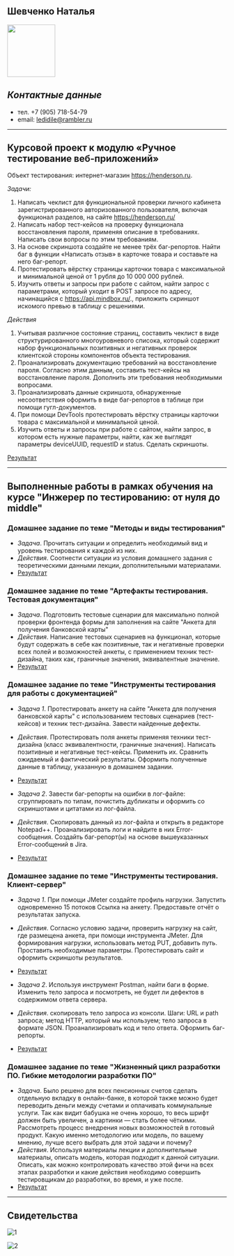 ## **Шевченко Наталья** ##
<img src="https://github.com/NNSch/portfolio/assets/132885593/71fe2465-c1dc-42d4-825a-1f960d644261" width="110" height="120" /> 

## *Контактные данные*
- тел. +7 (905) 718-54-79
- email: ledidile@rambler.ru
-------

## **Курсовой проект к модулю «Ручное тестирование веб-приложений»** ##

Объект тестирования: интернет-магазин https://henderson.ru. 

*Задачи:*
1. Написать чеклист для функциональной проверки личного кабинета зарегистрированного авторизованного пользователя, включая функционал разделов, на сайте https://henderson.ru/ 
2. Написать набор тест-кейсов на проверку функционала восстановления пароля, применяя описание в требованиях. Написать свои вопросы по этим требованиям.
3. На основе скриншота создайте не менее трёх баг-репортов. Найти баг в функции «Написать отзыв» в карточке товара и составьте на него баг-репорт.
4. Протестировать вёрстку страницы карточки товара с максимальной и минимальной ценой
от 1 рубля до 10 000 000 рублей.
5. Изучить ответы и запросы при работе с сайтом, найти запрос с  параметрами, который уходит в POST запросе по адресу, начинащийся с https://api.mindbox.ru/., приложить скриншот искомого превью в таблицу с решениями.

*Действия*

1. Учитывая различное состояние страниц, составить чеклист в виде структурированного многоуровневого списока, который содержит набор функциональных позитивных и негативных проверок клиентской стороны компонентов объекта тестирования.
2. Проанализировать документацию требований на восстановление пароля. Согласно этим данным, составить тест-кейсы на восстановление пароля. Дополнить эти требования необходимыми вопросами.
3. Проанализировать данные скриншота, обнаруженные несоответствия оформить в виде баг-репортов в таблице при помощи гугл-документов. 
4. При помощи DevTools протестировать вёрстку страницы карточки товара с максимальной и минимальной ценой.
5. Изучить ответы и запросы при работе с сайтом, найти запрос, в котором есть нужные параметры, найти, как же выглядят параметры deviceUUID, requestID и status. Сделать скриншоты.
 
[Результат](https://docs.google.com/spreadsheets/d/1XtdUert_OIN2T5JDXmulRmNI22Mm1O0WQxcUxtpjEQo/edit#gid=0) 


----
## **Выполненные работы в рамках обучения на курсе "Инжерер по тестированию: от нуля до middle"** ##

### Домашнее задание по теме "Методы и виды тестирования" ###
- *Задача*. Прочитать ситуации и определить необходимый вид и уровень тестирования к каждой из них.
- *Действия*. Cоотнести ситуации из условия домашнего задания с теоретическими данными лекции, дополнительными материалами.
- [Результат](https://docs.google.com/document/d/1obcTn3btTkJ1k1qmVEgOFxA5FFKKCGpSaFbWQqz9U2U/edit)

### Домашнее задание по теме "Артефакты тестирования. Тестовая документация" ###
- *Задача*. Подготовить тестовые сценарии для максимально полной проверки фронтенда формы для заполнения на сайте "Анкета для получения банковской карты"
- *Действия*. Написание тестовых сценариев на функционал, которые будут содержать в себе как позитивные, так и негативные проверки всех полей и возможностей анкеты, с применением техник тест-дизайна, таких как, граничные значения, эквивалентные значение.
- [Результат](https://docs.google.com/spreadsheets/d/1_zaWYePx-5F3fuH67hS228yZLf7FzU9IaOYXh1-zjNM/edit#gid=0)
  
### Домашнее задание по теме "Инструменты тестирования для работы с документацией" ###
- *Задача 1*. Протестировать анкету на сайте "Анкета для получения банковской карты" с использованием тестовых сценариев (тест-кейсов) и техник тест-дизайна. Завести найденные дефекты.
- *Действия*. Протестировать поля анкеты применяя техники тест-дизайна (класс эквивалентности, граничные значения). Написать позитивные и негативные тест-кейсы. Применить их. Сравнить ожидаемый и фактический результаты. Оформить полученные данные в таблицу, указанную в  домашнем задании.
- [Результат](https://docs.google.com/spreadsheets/d/1jbRWzE8DUwvOzQcKTIleu11cCndfAeKOw3RihMQb9zE/edit#gid=0)

- *Задача 2*. Завести баг-репорты на ошибки в лог-файле: сгруппировать по типам, почистить дубликаты и оформить со скриншотами и цитатами из лог-файла. 
- *Действия*. Скопировать данный из лог-файла и открыть в редакторе Notepad++. Проанализировать логи и найдите в них Error-сообщения. Создайть баг-репорт(ы) на основе вышеуказанных Error-сообщений в Jira.
- [Результат](https://docs.google.com/document/d/1JDuwdY8r6Tqppt8P3F62B1RkJL65SpI5-PyMURsfiPQ/edit)

### Домашнее задание по теме "Инструменты тестирования. Клиент-сервер" ###
- *Задача 1*. При помощи JMeter создайте профиль нагрузки. Запустить одновременно 15 потоков Ссылка на анкету. Предоставьте отчёт о результатах запуска.
- *Действия*. Согласно условию задачи, проверить нагрузку на сайт, где размещена анкета, при помощи инструмента JMeter. Для формирования нагрузки, использовать метод PUT, добавить путь. Проставить необходимые параметры. Протестировать сайт и оформить скриншоты результатов. 

- [Результат](https://docs.google.com/document/d/1x9C-iItDWuAhKKrw2OjMCrEucRfxK-a25XwnHa7oHXg/edit)

- *Задача 2*. Используя инструмент Postman, найти баги в форме. Изменить тело запроса и посмотреть, не будет ли дефектов в содержимом ответа сервера.
- *Действия*. скопировать тело запроса из консоли. Шаги: URL и path запроса; метод HTTP, который мы используем; тело запроса в формате JSON. Проанализировать код и тело ответа. Оформить баг-репорты. 
- [Результат](https://docs.google.com/document/d/1RwKDcA4Y6WbPobwpE9I6pl6zj0A-TR6Ih_BjdP8hX34/edit) 

### Домашнее задание по теме "Жизненный цикл разработки ПО. Гибкие методологии разработки ПО" ###
- *Задача*. Было решено для всех пенсионных счетов сделать отдельную вкладку в онлайн-банке, в которой также можно будет переводить деньги между счетами и оплачивать коммунальные услуги. Так как видит бабушка не очень хорошо, то весь шрифт должен быть увеличен, а картинки — стать более чёткими. Рассмотреть процесс внедрения новых возможностей в готовый продукт. Какую именно методологию или модель, по вашему мнению, лучше всего выбрать для этой задачи и почему?
- *Действия*. Используя материалы лекции и дополнительные материалы, описать модель, которая подходит к данной ситуации. Описать, как можно контролировать качество этой фичи на всех этапах разработки и какие действия необходимо совершить тестировщикам до разработки, во время, и уже после. 
- [Результат](https://docs.google.com/document/d/1Tj9dbEsPxzlkKgvdBnWfBIQU7DgI6vuj0y21vZ1tbC4/edit)

---
## **Свидетельства** ##
![1](https://github.com/NNSch/portfolio/assets/132885593/41c4b75e-a7f7-4751-94f3-7f0c335b746f)

![2](https://github.com/NNSch/portfolio/assets/132885593/105e30c8-51c6-4e04-ae82-74688d001d71)

